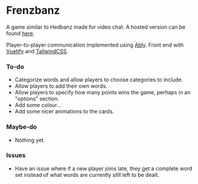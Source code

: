 # Frenzbanz

A game similar to Hedbanz made for video chat. A hosted version can be found [here](https://www.http://frenzbanz.dextermcmillan.com).

Player-to-player communication implemented using [Ably](https://www.ably.io/). Front end with [Vuetify](https://vuetifyjs.com/en/) and [TailwindCSS](https://tailwindcss.com/).

### To-do
* Categorize words and allow players to choose categories to include.
* Allow players to add their own words.
* Allow players to specify how many points wins the game, perhaps in an "options" section.
* Add some colour...
* Add some nicer animations to the cards.

### Maybe-do
* Nothing yet.

### Issues
* Have an issue where if a new player joins late, they get a complete word set instead of what words are currently still left to be dealt.
